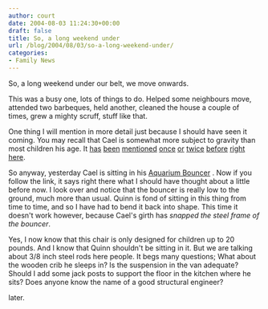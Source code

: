 ```yaml
---
author: court
date: 2004-08-03 11:24:30+00:00
draft: false
title: So, a long weekend under
url: /blog/2004/08/03/so-a-long-weekend-under/
categories:
- Family News
---
```


So, a long weekend under our belt, we move onwards.

This was a busy one, lots of things to do. Helped some neighbours move, attended two barbeques, held another, cleaned the house a couple of times, grew a mighty scruff, stuff like that.

One thing I will mention in more detail just because I should have seen it coming. You may recall that Cael is somewhat more subject to gravity than most children his age. It [has](http://www.vallentyne.com/blog/2004/02/kids-have-been-getting-lot-of-airtime.htm) [been](http://www.vallentyne.com/blog/2004/03/well-time-sure-flies-when-you-are.htm) [mentioned](http://www.vallentyne.com/blog/2004/04/hey-everyone-lot-has-happened-since-my.htm) [once](http://www.vallentyne.com/blog/2004/05/oh-hi-i-didnt-see-you-there.htm) [or](http://www.vallentyne.com/blog/2004/05/so-tonight-is-big-bash-at-robbi-cindys.htm) [twice](http://www.vallentyne.com/blog/2004/05/so-whats-with-new-interface-on-blog.htm) [before](http://www.vallentyne.com/blog/2004/05/if-you-think-about-it-cael_108446403834317861.htm) [right](http://www.vallentyne.com/blog/2004/06/boy-time-sure-flies-when-you-are.htm) [here](http://www.vallentyne.com/blog/2004/06/ok-so-who-leaked-caels-story-to-press.htm).

So anyway, yesterday Cael is sitting in his [Aquarium Bouncer](http://www.toysrus.ca/webapp/wcs/stores/servlet/ProductDisplay?storeId=10051&catalogId=10052&amp;langId=-1&productId=11917) . Now if you follow the link, it says right there what I should have thought about a little before now. I look over and notice that the bouncer is really low to the ground, much more than usual.  Quinn is fond of sitting in this thing from time to time, and so I have had to bend it back into shape.  This time it doesn't work however, because Cael's girth has _snapped the steel frame of the bouncer_.

Yes, I now know that this chair is only designed for children up to 20 pounds.  And I know that Quinn shouldn't be sitting in it.  But we are talking about 3/8 inch steel rods here people.  It begs many questions; What about the wooden crib he sleeps in?  Is the suspension in the van adequate?  Should I add some jack posts to support the floor in the kitchen where he sits?  Does anyone know the name of a good structural engineer?

later.
